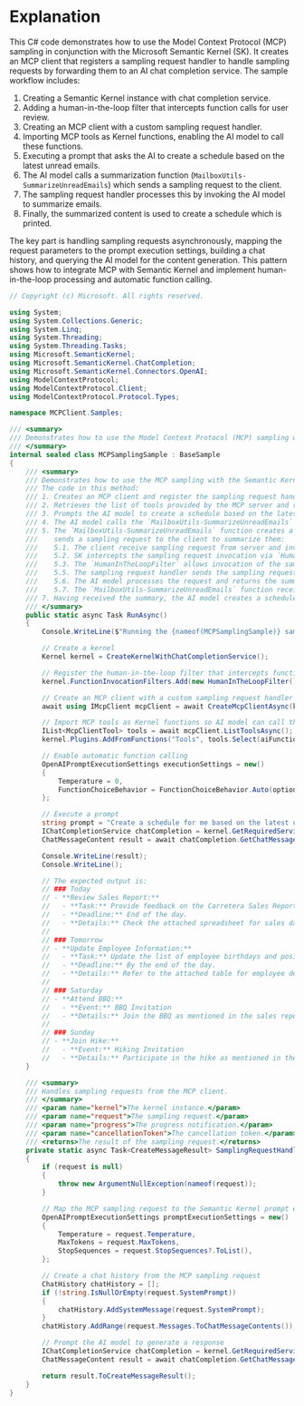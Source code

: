 # Explanation
This C# code demonstrates how to use the Model Context Protocol (MCP) sampling in conjunction with the Microsoft Semantic Kernel (SK). It creates an MCP client that registers a sampling request handler to handle sampling requests by forwarding them to an AI chat completion service. The sample workflow includes:

1. Creating a Semantic Kernel instance with chat completion service.
2. Adding a human-in-the-loop filter that intercepts function calls for user review.
3. Creating an MCP client with a custom sampling request handler.
4. Importing MCP tools as Kernel functions, enabling the AI model to call these functions.
5. Executing a prompt that asks the AI to create a schedule based on the latest unread emails.
6. The AI model calls a summarization function (`MailboxUtils-SummarizeUnreadEmails`) which sends a sampling request to the client.
7. The sampling request handler processes this by invoking the AI model to summarize emails.
8. Finally, the summarized content is used to create a schedule which is printed.

The key part is handling sampling requests asynchronously, mapping the request parameters to the prompt execution settings, building a chat history, and querying the AI model for the content generation. This pattern shows how to integrate MCP with Semantic Kernel and implement human-in-the-loop processing and automatic function calling.

```csharp
// Copyright (c) Microsoft. All rights reserved.

using System;
using System.Collections.Generic;
using System.Linq;
using System.Threading;
using System.Threading.Tasks;
using Microsoft.SemanticKernel;
using Microsoft.SemanticKernel.ChatCompletion;
using Microsoft.SemanticKernel.Connectors.OpenAI;
using ModelContextProtocol;
using ModelContextProtocol.Client;
using ModelContextProtocol.Protocol.Types;

namespace MCPClient.Samples;

/// <summary>
/// Demonstrates how to use the Model Context Protocol (MCP) sampling with the Semantic Kernel.
/// </summary>
internal sealed class MCPSamplingSample : BaseSample
{
    /// <summary>
    /// Demonstrates how to use the MCP sampling with the Semantic Kernel.
    /// The code in this method:
    /// 1. Creates an MCP client and register the sampling request handler.
    /// 2. Retrieves the list of tools provided by the MCP server and registers them as Kernel functions.
    /// 3. Prompts the AI model to create a schedule based on the latest unread emails in the mailbox.
    /// 4. The AI model calls the `MailboxUtils-SummarizeUnreadEmails` function to summarize the unread emails.
    /// 5. The `MailboxUtils-SummarizeUnreadEmails` function creates a few sample emails with attachments and
    ///    sends a sampling request to the client to summarize them:
    ///    5.1. The client receive sampling request from server and invokes the sampling request handler.
    ///    5.2. SK intercepts the sampling request invocation via `HumanInTheLoopFilter` filter to enable human-in-the-loop processing.
    ///    5.3. The `HumanInTheLoopFilter` allows invocation of the sampling request handler.
    ///    5.5. The sampling request handler sends the sampling request to the AI model to summarize the emails.
    ///    5.6. The AI model processes the request and returns the summary to the handler which sends it back to the server.
    ///    5.7. The `MailboxUtils-SummarizeUnreadEmails` function receives the result and returns it to the AI model.
    /// 7. Having received the summary, the AI model creates a schedule based on the unread emails.
    /// </summary>
    public static async Task RunAsync()
    {
        Console.WriteLine($"Running the {nameof(MCPSamplingSample)} sample.");

        // Create a kernel
        Kernel kernel = CreateKernelWithChatCompletionService();

        // Register the human-in-the-loop filter that intercepts function calls allowing users to review and approve or reject them
        kernel.FunctionInvocationFilters.Add(new HumanInTheLoopFilter());

        // Create an MCP client with a custom sampling request handler
        await using IMcpClient mcpClient = await CreateMcpClientAsync(kernel, SamplingRequestHandlerAsync);

        // Import MCP tools as Kernel functions so AI model can call them
        IList<McpClientTool> tools = await mcpClient.ListToolsAsync();
        kernel.Plugins.AddFromFunctions("Tools", tools.Select(aiFunction => aiFunction.AsKernelFunction()));

        // Enable automatic function calling
        OpenAIPromptExecutionSettings executionSettings = new()
        {
            Temperature = 0,
            FunctionChoiceBehavior = FunctionChoiceBehavior.Auto(options: new() { RetainArgumentTypes = true })
        };

        // Execute a prompt
        string prompt = "Create a schedule for me based on the latest unread emails in my inbox.";
        IChatCompletionService chatCompletion = kernel.GetRequiredService<IChatCompletionService>();
        ChatMessageContent result = await chatCompletion.GetChatMessageContentAsync(prompt, executionSettings, kernel);

        Console.WriteLine(result);
        Console.WriteLine();

        // The expected output is:
        // ### Today
        // - **Review Sales Report:**
        //   - **Task:** Provide feedback on the Carretera Sales Report for January to June 2014.
        //   - **Deadline:** End of the day.
        //   - **Details:** Check the attached spreadsheet for sales data.
        //
        // ### Tomorrow
        // - **Update Employee Information:**
        //   - **Task:** Update the list of employee birthdays and positions.
        //   - **Deadline:** By the end of the day.
        //   - **Details:** Refer to the attached table for employee details.
        //
        // ### Saturday
        // - **Attend BBQ:**
        //   - **Event:** BBQ Invitation
        //   - **Details:** Join the BBQ as mentioned in the sales report email.
        //
        // ### Sunday
        // - **Join Hike:**
        //   - **Event:** Hiking Invitation
        //   - **Details:** Participate in the hike as mentioned in the HR email.
    }

    /// <summary>
    /// Handles sampling requests from the MCP client.
    /// </summary>
    /// <param name="kernel">The kernel instance.</param>
    /// <param name="request">The sampling request.</param>
    /// <param name="progress">The progress notification.</param>
    /// <param name="cancellationToken">The cancellation token.</param>
    /// <returns>The result of the sampling request.</returns>
    private static async Task<CreateMessageResult> SamplingRequestHandlerAsync(Kernel kernel, CreateMessageRequestParams? request, IProgress<ProgressNotificationValue> progress, CancellationToken cancellationToken)
    {
        if (request is null)
        {
            throw new ArgumentNullException(nameof(request));
        }

        // Map the MCP sampling request to the Semantic Kernel prompt execution settings
        OpenAIPromptExecutionSettings promptExecutionSettings = new()
        {
            Temperature = request.Temperature,
            MaxTokens = request.MaxTokens,
            StopSequences = request.StopSequences?.ToList(),
        };

        // Create a chat history from the MCP sampling request
        ChatHistory chatHistory = [];
        if (!string.IsNullOrEmpty(request.SystemPrompt))
        {
            chatHistory.AddSystemMessage(request.SystemPrompt);
        }
        chatHistory.AddRange(request.Messages.ToChatMessageContents());

        // Prompt the AI model to generate a response
        IChatCompletionService chatCompletion = kernel.GetRequiredService<IChatCompletionService>();
        ChatMessageContent result = await chatCompletion.GetChatMessageContentAsync(chatHistory, promptExecutionSettings, cancellationToken: cancellationToken);

        return result.ToCreateMessageResult();
    }
}
```
